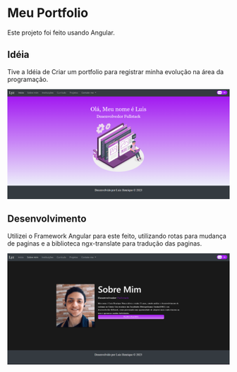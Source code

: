 # Meu Portfolio

Este projeto foi feito usando Angular.

## Idéia

Tive a Idéia de Criar um portfolio para registrar minha evolução na área da programação.

<img src="/src/assets/img/home.png">

## Desenvolvimento

Utilizei o Framework Angular para este feito, utilizando rotas para mudança de paginas e a biblioteca ngx-translate para tradução das paginas.

<img src="/src/assets/img/about-me.png">